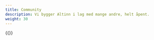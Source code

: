 ```yaml
---
title: Community
description: Vi bygger Altinn i lag med mange andre, helt åpent.
weight: 30
---
```



{{<children>}}